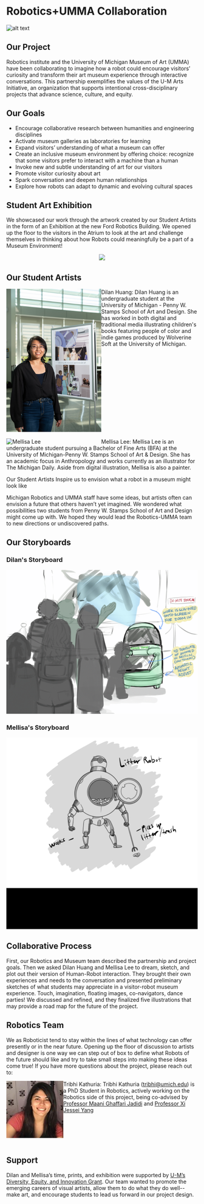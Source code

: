 # Robotics+UMMA Collaboration 
![alt text](./Team_pics/RobotArtSep21(08).jpg)

## Our Project
Robotics institute and the University of Michigan Museum of Art (UMMA) have been collaborating to imagine how a robot could encourage visitors’ curiosity and transform their art museum experience through interactive conversations. This partnership exemplifies the values of the U-M Arts Initiative, an organization that supports intentional cross-disciplinary projects that advance science, culture, and equity. 

## Our Goals 
- Encourage collaborative research between humanities and engineering disciplines
- Activate museum galleries as laboratories for learning
- Expand visitors’ understanding of what a museum can offer
- Create an inclusive museum environment by offering choice: recognize that some visitors prefer to interact with a machine than a human
- Invoke new and subtle understanding of art for our visitors
- Promote visitor curiosity about art
- Spark conversation and deepen human relationships 
- Explore how robots can adapt to dynamic and evolving cultural spaces

## Student Art Exhibition
We showcased our work through the artwork created by our Student Artists in the form of an Exhibition at the new Ford Robotics Building. We opened up the floor to the visitors in the Atrium to look at the art and challenge themselves in thinking about how Robots could meaningfully be a part of a Museum Environment! 

<!-- ![alt text](./Team_pics/RobotArtSep21(30).jpg) -->
<center><img src="./Team_pics/RobotArtSep21(30).jpg" width="850"></center>

## Our Student Artists
<img src="./Team_pics/RobotArtSep21(01).jpg" width="250" align = "left" title="Dilan Huang"/>
Dilan Huang: Dilan Huang is an undergraduate student at the University of Michigan - Penny W. Stamps School of Art and Design. She has worked in both digital and traditional media illustrating children's books featuring people of color and indie games produced by Wolverine Soft at the University of Michigan. 
<br clear="left"/>
<br />
<img src="./Team_pics/RobotArtSep21(04).jpg" width="250" align = "left" title="Mellisa Lee"/>
Mellisa Lee: Mellisa Lee is an undergraduate student pursuing a Bachelor of Fine Arts (BFA) at the University of Michigan-Penny W. Stamps School of Art & Design. She has an academic focus in Anthropology and works currently as an illustrator for The Michigan Daily. Aside from digital illustration, Mellisa is also a painter. 
<br clear="left"/>


Our Student Artists Inspire us to envision what a robot in a museum might look like 

Michigan Robotics and UMMA staff have some ideas, but artists often can envision a future that others haven’t yet imagined. We wondered what possibilities two students from Penny W. Stamps School of Art and Design might come up with. We hoped they would lead the Robotics-UMMA team to new directions or undiscovered paths. 

## Our Storyboards
### Dilan's Storyboard
![alt text](./Illustrations/Dilans_gif.gif)
<br />
### Mellisa's Storyboard
![alt text](./Illustrations/Mellisa_gif.gif)
<br />

## Collaborative Process
First, our Robotics and Museum team described the partnership and project goals. Then we asked Dilan Huang and Mellisa Lee to dream, sketch, and plot out their version of Human-Robot interaction. They brought their own experiences and needs to the conversation and presented preliminary sketches of what students may appreciate in a visitor-robot museum experience. Touch, imagination, floating images, co-navigators, dance parties! We discussed and refined, and they finalized five illustrations that may provide a road map for the future of the project. 


## Robotics Team 
We as Roboticist tend to stay within the lines of what technology can offer presently or in the near future. Opening up the floor of discussion to artists and designer is one way we can step out of box to define what Robots of the future should like and try to take small steps into making these ideas come true! 
If you have more questions about the project, please reach out to:

<img src="./Headshots/Tribhi_Kathuria.jpeg" width="150" align = "left" title="Tribhi Kathuria"/> Tribhi Kathuria: Tribhi Kathuria (<a href="mailto: tribhi@umich.edu">tribhi@umich.edu</a>) is a PhD Student in Robotics, actively working on the Robotics side of this project, being co-advised by 
<a href="https://robotics.umich.edu/profile/maani-ghaffari/">Professor Maani Ghaffari Jadidi</a> and 
<a href="https://robotics.umich.edu/profile/xi-jessie-yang/">Professor Xi Jessei Yang </a> 
<br clear="left"/>
<br />
## Support 
Dilan and Mellisa’s time, prints, and exhibition were supported by [U-M’s Diversity, Equity, and Innovation Grant](https://diversity.umich.edu/). Our team wanted to promote the emerging careers of visual artists, allow them to do what they do well--make art, and encourage students to lead us forward in our project design. 

